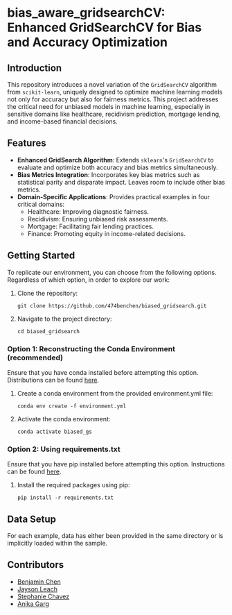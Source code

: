# bias_aware_gridsearchCV: Enhanced GridSearchCV for Bias and Accuracy Optimization

## Introduction
This repository introduces a novel variation of the `GridSearchCV` algorithm from `scikit-learn`, uniquely designed to optimize machine learning models not only for accuracy but also for fairness metrics. This project addresses the critical need for unbiased models in machine learning, especially in sensitive domains like healthcare, recidivism prediction, mortgage lending, and income-based financial decisions.

## Features
- **Enhanced GridSearch Algorithm**: Extends `sklearn`'s `GridSearchCV` to evaluate and optimize both accuracy and bias metrics simultaneously.
- **Bias Metrics Integration**: Incorporates key bias metrics such as statistical parity and disparate impact. Leaves room to include other bias metrics.
- **Domain-Specific Applications**: Provides practical examples in four critical domains:
  - Healthcare: Improving diagnostic fairness.
  - Recidivism: Ensuring unbiased risk assessments.
  - Mortgage: Facilitating fair lending practices.
  - Finance: Promoting equity in income-related decisions.

## Getting Started


To replicate our environment, you can choose from the following options. Regardless of which option,
in order to explore our work:

1. Clone the repository:

    ```
    git clone https://github.com/474benchen/biased_gridsearch.git
    ```

2. Navigate to the project directory:

    ```
    cd biased_gridsearch
    ```

### Option 1: Reconstructing the Conda Environment (recommended)

Ensure that you have conda installed before attempting this option. Distributions can be found [here](https://www.anaconda.com/download).

1. Create a conda environment from the provided environment.yml file:

    ```
    conda env create -f environment.yml
    ```

2. Activate the conda environment:

    ```
    conda activate biased_gs
    ```

### Option 2: Using requirements.txt

Ensure that you have pip installed before attempting this option. Instructions can be found [here](https://pip.pypa.io/en/stable/installation/).

1. Install the required packages using pip:

    ```
    pip install -r requirements.txt
    ```


## Data Setup

For each example, data has either been provided in the same directory or is implicitly loaded within the sample.


## Contributors
- [Benjamin Chen](https://www.linkedin.com/in/474benjaminchen/)
- [Jayson Leach](https://www.linkedin.com/in/jayson-leach/)
- [Stephanie Chavez](https://www.linkedin.com/in/stephanie-chavez-000840223/)
- [Anika Garg](https://www.linkedin.com/in/anika-garg/)